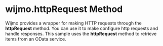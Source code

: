 wijmo.httpRequest Method
============================

Wijmo provides a wrapper for making HTTP requests through the __httpRequest__ method. You can use it to make configure http requests and handle responses. This sample uses the __httpRequest__ method to retrieve items from an OData service.   